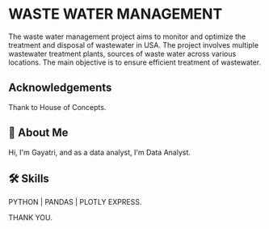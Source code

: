 
# WASTE WATER MANAGEMENT



The waste water management project aims to monitor and optimize the treatment and disposal of wastewater in USA. The project involves multiple wastewater treatment plants, sources of waste water across various locations. The main objective is to ensure efficient treatment of wastewater.


## Acknowledgements
Thank to House of Concepts.

## 🚀 About Me
Hi, I'm Gayatri, and  as a data analyst, I'm  Data Analyst. 


## 🛠 Skills
PYTHON | PANDAS | PLOTLY EXPRESS.

THANK YOU.
